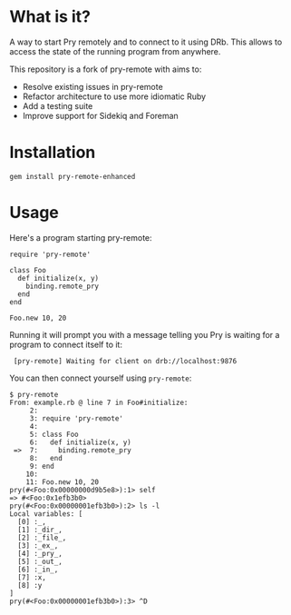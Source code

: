 # What is it?

A way to start Pry remotely and to connect to it using DRb. This allows to
access the state of the running program from anywhere.

This repository is a fork of pry-remote with aims to:

* Resolve existing issues in pry-remote
* Refactor architecture to use more idiomatic Ruby
* Add a testing suite
* Improve support for Sidekiq and Foreman

# Installation

    gem install pry-remote-enhanced

# Usage

Here's a program starting pry-remote:

    require 'pry-remote'

    class Foo
      def initialize(x, y)
        binding.remote_pry
      end
    end

    Foo.new 10, 20

Running it will prompt you with a message telling you Pry is waiting for a
program to connect itself to it:

     [pry-remote] Waiting for client on drb://localhost:9876

You can then connect yourself using ``pry-remote``:

    $ pry-remote
    From: example.rb @ line 7 in Foo#initialize:
         2:
         3: require 'pry-remote'
         4:
         5: class Foo
         6:   def initialize(x, y)
     =>  7:     binding.remote_pry
         8:   end
         9: end
        10:
        11: Foo.new 10, 20
    pry(#<Foo:0x00000000d9b5e8>):1> self
    => #<Foo:0x1efb3b0>
    pry(#<Foo:0x00000001efb3b0>):2> ls -l
    Local variables: [
      [0] :_,
      [1] :_dir_,
      [2] :_file_,
      [3] :_ex_,
      [4] :_pry_,
      [5] :_out_,
      [6] :_in_,
      [7] :x,
      [8] :y
    ]
    pry(#<Foo:0x00000001efb3b0>):3> ^D

